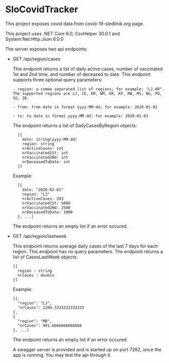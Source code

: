 # SloCovidTracker
This project exposes covid data from covid-19-sledilnik.org page.

This project uses .NET Core 6.0, CsvHelper 30.0.1 and System.Net.Http.Json 6.0.0

The server exposes two api endpoints:
- GET /api/region/cases
  
  This endpoint returns a list of daily active cases, number of vaccinated 1st and 2nd time, and number of deceased to date.
  This endpoint supports three optional query parameters:
  
      - region: a comma separated list of regions; for example: "LJ,KR". The supported regions are LJ, CE, KR, NM, KK, KP, MB, MS, NG, PO, SG, ZA.
  
      - from: from date in format yyyy-MM-dd; for example: 2020-01-02
  
      - to: to date in format yyyy-MM-dd; for example: 2020-01-03

  The endpoint returns a list of DailyCasesByRegion objects:
  ```
    [{
      date: string(yyyy-MM-dd)
      region: string 
      nrActiveCases: int
      nrVaccinated1St: int
      nrVaccinated2Nd: int
      nrDeceasedToDate: int
    }]
  ```  
  Example:
  ```
    [{
      date: "2020-02-01"
      region: "LJ"
      nrActiveCases: 203
      nrVaccinated1St: 5000
      nrVaccinated2Nd: 2500
      nrDeceasedToDate: 1000
    }, ...]
  ```

  The endpoint returns an empty list if an error occured.

- GET /api/region/lastweek

  This endpoint returns average daily cases of the last 7 days for each region.
  This endpoint has no query parameters.
  The endpoint returns a list of CasesLastWeek objects:
  ```
  [{
    region : string
    nrCases : double
  }]
  ```
  Example:
  ```
  [{
    "region": "LJ",
    "nrCases": 1209.3333333333333
  },
  {
    "region": "MB",
    "nrCases": 991.6666666666666
  }, ...]
  ```

  The endpoint returns an empty list if an error occured.



  A swagger server is provided and is started up on port 7282, once the app is running. You may test the api through it.
